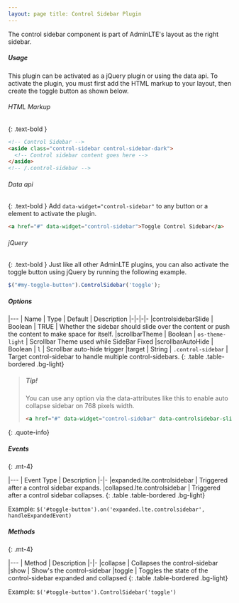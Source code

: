 ```yaml
---
layout: page title: Control Sidebar Plugin
---
```


The control sidebar component is part of AdminLTE's layout as the right sidebar.

##### Usage

This plugin can be activated as a jQuery plugin or using the data api. To activate the plugin, you must first add the
HTML markup to your layout, then create the toggle button as shown below.

###### HTML Markup
{: .text-bold }
```html
<!-- Control Sidebar -->
<aside class="control-sidebar control-sidebar-dark">
  <!-- Control sidebar content goes here -->
</aside>
<!-- /.control-sidebar -->
```

###### Data api

{: .text-bold } Add `data-widget="control-sidebar"` to any button or a element to activate the plugin.

```html
<a href="#" data-widget="control-sidebar">Toggle Control Sidebar</a>
```

###### jQuery

{: .text-bold } Just like all other AdminLTE plugins, you can also activate the toggle button using jQuery by running
the following example.

```js
$("#my-toggle-button").ControlSidebar('toggle');
```

##### Options

|--- | Name | Type | Default | Description |-|-|-|- |controlsidebarSlide | Boolean | TRUE | Whether the sidebar should
slide over the content or push the content to make space for itself. |scrollbarTheme | Boolean | `os-theme-light` |
Scrollbar Theme used while SideBar Fixed |scrollbarAutoHide | Boolean | `l` | Scrollbar auto-hide trigger |target |
String | `.control-sidebar` | Target control-sidebar to handle multiple control-sidebars. {: .table .table-bordered
.bg-light}

> ##### Tip!
> You can use any option via the data-attributes like this to enable auto collapse sidebar on 768 pixels width.
> ```html
> <a href="#" data-widget="control-sidebar" data-controlsidebar-slide="false">Toggle Control Sidebar</a>
> ```
{: .quote-info}

##### Events

{: .mt-4}

|--- | Event Type | Description |-|- |expanded.lte.controlsidebar | Triggered after a control sidebar expands.
|collapsed.lte.controlsidebar | Triggered after a control sidebar collapses. {: .table .table-bordered .bg-light}

Example: `$('#toggle-button').on('expanded.lte.controlsidebar', handleExpandedEvent)`


##### Methods

{: .mt-4}

|--- | Method | Description |-|- |collapse | Collapses the control-sidebar |show | Show's the control-sidebar |toggle |
Toggles the state of the control-sidebar expanded and collapsed {: .table .table-bordered .bg-light}

Example: `$('#toggle-button').ControlSidebar('toggle')`
